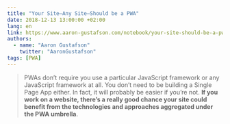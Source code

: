 ```yaml
---
title: "Your Site—Any Site—Should be a PWA"
date: 2018-12-13 13:00:00 +02:00
lang: en
link: https://www.aaron-gustafson.com/notebook/your-site-should-be-a-pwa/
authors:
  - name: "Aaron Gustafson"
    twitter: "AaronGustafson"
tags: [PWA]
---
```


> PWAs don’t require you use a particular JavaScript framework or any JavaScript framework at all. You don’t need to be building a Single Page App either. In fact, it will probably be easier if you’re not. **If you work on a website, there’s a really good chance your site could benefit from the technologies and approaches aggregated under the PWA umbrella**.
